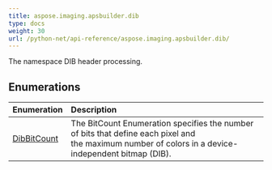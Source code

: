 ```yaml
---
title: aspose.imaging.apsbuilder.dib
type: docs
weight: 30
url: /python-net/api-reference/aspose.imaging.apsbuilder.dib/
---
```



The namespace DIB header processing.

## **Enumerations**
|**Enumeration**|**Description**|
| :- | :- |
|[DibBitCount](/imaging/python-net/api-reference/aspose.imaging.apsbuilder.dib/dibbitcount/)|The BitCount Enumeration specifies the number of bits that define each pixel and<br/>                the maximum number of colors in a device-independent bitmap (DIB).|

